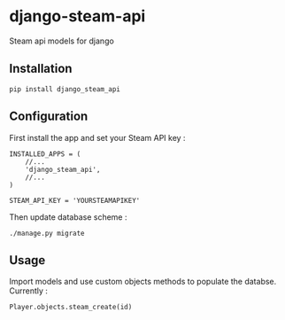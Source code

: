 # django-steam-api
Steam api models for django

## Installation

```
pip install django_steam_api
```

## Configuration

First install the app and set your Steam API key :
```
INSTALLED_APPS = (
    //...
    'django_steam_api',
    //...
)

STEAM_API_KEY = 'YOURSTEAMAPIKEY'
```

Then update database scheme  :
```
./manage.py migrate
```

## Usage

Import models and use custom objects methods to populate the databse.
Currently :
```
Player.objects.steam_create(id)
```
